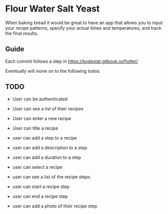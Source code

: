 # Flour Water Salt Yeast

When baking bread it would be great to have an app that allows you to input your recipe patterns, specify your actual times and temperatures, and track the final results.

## Guide

Each commit follows a step in https://kodestat.gitbook.io/flutter/

Eventually will move on to the following todos

## TODO


- User can be authenticated

- User can see a list of their recipes
- User can enter a new recipe
- User can title a recipe
- user can add a step to a recipe
- user can add a description to a step
- user can add a duration to a step
- user can select a recipe
- user can see a list of the recipe steps
- user can start a recipe step
- user can end a recipe step
- user can add a photo of their recipe step